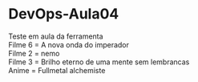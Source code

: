 # DevOps-Aula04
Teste em aula da ferramenta<br>
Filme 6 = A nova onda do imperador<br>
Filme 2 = nemo<br>
Filme 3 = Brilho eterno de uma mente sem lembrancas<br>
Anime = Fullmetal alchemiste
